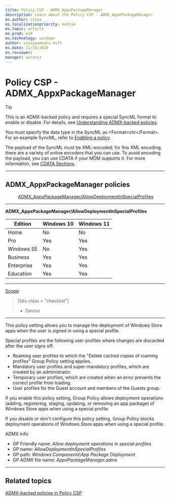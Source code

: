 ```yaml
---
title: Policy CSP - ADMX_AppxPackageManager
description: Learn about the Policy CSP - ADMX_AppxPackageManager.
ms.author: vinpa
ms.localizationpriority: medium
ms.topic: article
ms.prod: w10
ms.technology: windows
author: vinaypamnani-msft
ms.date: 11/10/2020
ms.reviewer:
manager: aaroncz
---
```


# Policy CSP - ADMX_AppxPackageManager

 > [!TIP]
> This is an ADMX-backed policy and requires a special SyncML format to enable or disable. For details, see [Understanding ADMX-backed policies](../mdm/understanding-admx-backed-policies.md).
>
> You must specify the data type in the SyncML as &lt;Format&gt;chr&lt;/Format&gt;. For an example SyncML, refer to [Enabling a policy](../mdm/understanding-admx-backed-policies.md#enabling-a-policy).
>
> The payload of the SyncML must be XML-encoded; for this XML encoding, there are a variety of online encoders that you can use. To avoid encoding the payload, you can use CDATA if your MDM supports it. For more information, see [CDATA Sections](http://www.w3.org/TR/REC-xml/#sec-cdata-sect).

<hr/>

<!--Policies-->
## ADMX_AppxPackageManager policies

<dl>
  <dd>
    <a href="#admx-appxpackagemanager-allowdeploymentinspecialprofiles">ADMX_AppxPackageManager/AllowDeploymentInSpecialProfiles</a>
  </dd>
</dl>


<hr/>

<!--Policy-->
<a href="" id="admx-appxpackagemanager-allowdeploymentinspecialprofiles"></a>**ADMX_AppxPackageManager/AllowDeploymentInSpecialProfiles**

<!--SupportedSKUs-->

|Edition|Windows 10|Windows 11|
|--- |--- |--- |
|Home|No|No|
|Pro|Yes|Yes|
|Windows SE|No|Yes|
|Business|Yes|Yes|
|Enterprise|Yes|Yes|
|Education|Yes|Yes|

<!--/SupportedSKUs-->
<hr/>

<!--Scope-->
[Scope](./policy-configuration-service-provider.md#policy-scope):

> [!div class = "checklist"]
> * Device

<hr/>

<!--/Scope-->
<!--Description-->
This policy setting allows you to manage the deployment of Windows Store apps when the user is signed in using a special profile.

Special profiles are the following user profiles where changes are discarded after the user signs off:

- Roaming user profiles to which the "Delete cached copies of roaming profiles" Group Policy setting applies.
- Mandatory user profiles and super-mandatory profiles, which are created by an administrator.
- Temporary user profiles, which are created when an error prevents the correct profile from loading.
- User profiles for the Guest account and members of the Guests group.

If you enable this policy setting, Group Policy allows deployment operations (adding, registering, staging, updating, or removing an app package) of Windows Store apps when using a special profile.

If you disable or don't configure this policy setting, Group Policy blocks deployment operations of Windows Store apps when using a special profile.

<!--/Description-->


<!--ADMXBacked-->
ADMX Info:
-   GP Friendly name: *Allow deployment operations in special profiles*
-   GP name: *AllowDeploymentInSpecialProfiles*
-   GP path: *Windows Components\App Package Deployment*
-   GP ADMX file name: *AppxPackageManager.admx*

<!--/ADMXBacked-->
<!--/Policy-->
<hr/>


<!--/Policies-->

## Related topics

[ADMX-backed policies in Policy CSP](./policies-in-policy-csp-admx-backed.md)